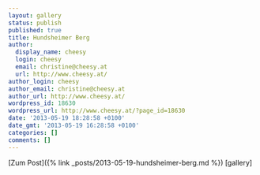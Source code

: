 ```yaml
---
layout: gallery
status: publish
published: true
title: Hundsheimer Berg
author:
  display_name: cheesy
  login: cheesy
  email: christine@cheesy.at
  url: http://www.cheesy.at/
author_login: cheesy
author_email: christine@cheesy.at
author_url: http://www.cheesy.at/
wordpress_id: 18630
wordpress_url: http://www.cheesy.at/?page_id=18630
date: '2013-05-19 18:28:58 +0100'
date_gmt: '2013-05-19 16:28:58 +0100'
categories: []
comments: []
---
```


[Zum Post]({% link _posts/2013-05-19-hundsheimer-berg.md %})
[gallery]
